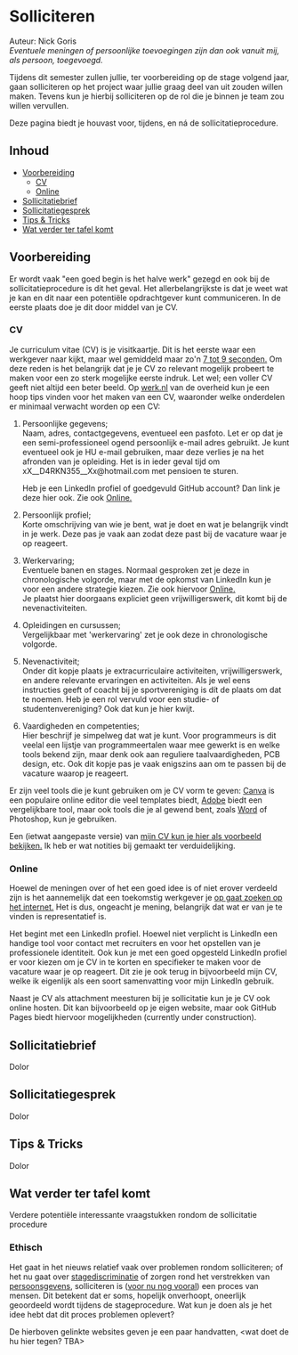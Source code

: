 # Solliciteren
<!-- no toc -->

Auteur: Nick Goris<br>
_Eventuele meningen of persoonlijke toevoegingen zijn dan ook vanuit mij, als persoon, toegevoegd._

Tijdens dit semester zullen jullie, ter voorbereiding op de stage volgend jaar, gaan solliciteren op het project waar jullie graag deel van uit zouden willen maken. Tevens kun je hierbij solliciteren op de rol die je binnen je team zou willen vervullen. 

Deze pagina biedt je houvast voor, tijdens, en ná de sollicitatieprocedure.



## Inhoud
<!-- no toc -->
  - [Voorbereiding](#voorbereiding)
    - [CV](#cv)
    - [Online](#online)
  - [Sollicitatiebrief](#sollicitatiebrief)
  - [Sollicitatiegesprek](#sollicitatiegesprek)
  - [Tips \& Tricks](#tips--tricks)
  - [Wat verder ter tafel komt](#wat-verder-ter-tafel-komt)

## Voorbereiding

Er wordt vaak "een goed begin is het halve werk" gezegd en ook bij de sollicitatieprocedure is dit het geval. Het allerbelangrijkste is dat je weet wat je kan en dit naar een potentiële opdrachtgever kunt communiceren. In de eerste plaats doe je dit door middel van je CV.

### CV

Je curriculum vitae (CV) is je visitkaartje. Dit is het eerste waar een werkgever naar kijkt, maar wel gemiddeld maar zo'n [7 tot 9 seconden.](https://www.tealhq.com/post/how-long-recruiters-spend-reviewing-resume) Om deze reden is het belangrijk dat je je CV zo relevant mogelijk probeert te maken voor een zo sterk mogelijke eerste indruk. Let wel; een voller CV geeft niet altijd een beter beeld. Op [werk.nl](https://www.werk.nl/werkzoekenden/solliciteren/tips/cv/index.aspx) van de overheid kun je een hoop tips vinden voor het maken van een CV, waaronder welke onderdelen er minimaal verwacht worden op een CV:

1. Persoonlijke gegevens;<br>
    Naam, adres, contactgegevens, eventueel een pasfoto. Let er op dat je een semi-professioneel ogend persoonlijk e-mail adres gebruikt. Je kunt eventueel ook je HU e-mail gebruiken, maar deze verlies je na het afronden van je opleiding. Het is in ieder geval tijd om xX__D4RKN355<span>__Xx@hotmai<span>l.c<span>om met pensioen te sturen. 

    Heb je een LinkedIn profiel of goedgevuld GitHub account? Dan link je deze hier ook. Zie ook [Online.](#online)
2. Persoonlijk profiel;<br>
    Korte omschrijving van wie je bent, wat je doet en wat je belangrijk vindt in je werk. Deze pas je vaak aan zodat deze past bij de vacature waar je op reageert.
3. Werkervaring;<br>
    Eventuele banen en stages. Normaal gesproken zet je deze in chronologische volgorde, maar met de opkomst van LinkedIn kun je voor een andere strategie kiezen. Zie ook hiervoor [Online.](#online)<br>
    Je plaatst hier doorgaans expliciet geen vrijwilligerswerk, dit komt bij de nevenactiviteiten.
4. Opleidingen en cursussen;<br>
    Vergelijkbaar met 'werkervaring' zet je ook deze in chronologische volgorde. 
5. Nevenactiviteit;<br>
    Onder dit kopje plaats je extracurriculaire activiteiten, vrijwilligerswerk, en andere relevante ervaringen en activiteiten. Als je wel eens instructies geeft of coacht bij je sportvereniging is dít de plaats om dat te noemen. Heb je een rol vervuld voor een studie- of studentenvereniging? Ook dat kun je hier kwijt.
6. Vaardigheden en competenties;<br>
    Hier beschrijf je simpelweg dat wat je kunt. Voor programmeurs is dit veelal een lijstje van programmeertalen waar mee gewerkt is en welke tools bekend zijn, maar denk ook aan reguliere taalvaardigheden, PCB design, etc. Ook dit kopje pas je vaak enigszins aan om te passen bij de vacature waarop je reageert. 

Er zijn veel tools die je kunt gebruiken om je CV vorm te geven: [Canva](https://www.canva.com/nl_nl/maken/curriculum-vitae/) is een populaire online editor die veel templates biedt, [Adobe](https://www.adobe.com/express/create/resume/cv) biedt een vergelijkbare tool, maar ook tools die je al gewend bent, zoals [Word](https://create.microsoft.com/en-us/templates/resumes) of Photoshop, kun je gebruiken.

Een (ietwat aangepaste versie) van [mijn CV kun je hier als voorbeeld bekijken.](CV_Nick_HU_Beschreven.pdf) Ik heb er wat notities bij gemaakt ter verduidelijking.

### Online

Hoewel de meningen over of het een goed idee is of niet erover verdeeld zijn is het aannemelijk dat een toekomstig werkgever je [op gaat zoeken op het internet.](https://www.linkedin.com/pulse/how-employers-analyze-candidates-social-networks-what-do-cv2vc/) Het is dus, ongeacht je mening, belangrijk dat wat er van je te vinden is representatief is. 

Het begint met een LinkedIn profiel. Hoewel niet verplicht is LinkedIn een handige tool voor contact met recruiters en voor het opstellen van je professionele identiteit. Ook kun je met een goed opgesteld LinkedIn profiel er voor kiezen om je CV in te korten en specifieker te maken voor de vacature waar je op reageert. Dit zie je ook terug in bijvoorbeeld mijn CV, welke ik eigenlijk als een soort samenvatting voor mijn LinkedIn gebruik.

Naast je CV als attachment meesturen bij je sollicitatie kun je je CV ook online hosten. Dit kan bijvoorbeeld op je eigen website, maar ook GitHub Pages biedt hiervoor mogelijkheden (currently under construction).

## Sollicitatiebrief

Dolor

## Sollicitatiegesprek

Dolor

## Tips & Tricks

Dolor

## Wat verder ter tafel komt

Verdere potentiële interessante vraagstukken rondom de sollicitatie procedure

### Ethisch

Het gaat in het nieuws relatief vaak over problemen rondom solliciteren; of het nu gaat over [stagediscriminatie](https://www.mensenrechten.nl/voorlichting/campagne/stop-stagediscriminatie) of zorgen rond het verstrekken van [persoonsgevens](https://www.autoriteitpersoonsgegevens.nl/themas/werk-en-uitkering/sollicitaties/persoonsgegevens-van-sollicitanten), solliciteren is ([voor nu nog vooral](https://www.indeed.com/career-advice/resumes-cover-letters/automated-screening-resume)) een proces van mensen. Dit betekent dat er soms, hopelijk onverhoopt, oneerlijk geoordeeld wordt tijdens de stageprocedure. Wat kun je doen als je het idee hebt dat dit proces problemen oplevert?

De hierboven gelinkte websites geven je een paar handvatten, <wat doet de hu hier tegen? TBA>

